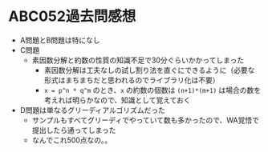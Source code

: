 # ABC052過去問感想

- A問題とB問題は特になし
- C問題
    - 素因数分解と約数の性質の知識不足で30分ぐらいかかってしまった
        - 素因数分解は工夫なしの試し割り法を直ぐにできるように（必要な形式はまちまちだと思われるのでライブラリ化は不要）
        - `x = p^n * q^m` のとき、`x` の約数の個数は `(n+1)*(m+1)` は場合の数を考えれば明らかなので、知識として覚えておく
- D問題は単なるグリーディアルゴリズムだった
    - サンプルもすべてグリーディでやっていて数も多かったので、WA覚悟で提出したら通ってしまった
    - なんでこれ500点なの。。

